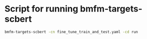 # Script for running bmfm-targets-scbert

```bash
bmfm-targets-scbert -cn fine_tune_train_and_test.yaml -cd run
```